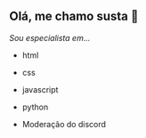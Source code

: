 ## Olá, me chamo susta 👋

_Sou especialista em..._

- html

- css

- javascript

- python

- Moderação do discord
